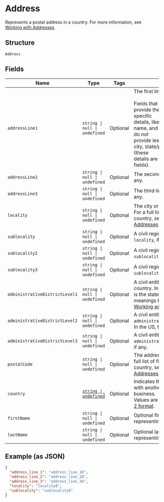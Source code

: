 
# Address

Represents a postal address in a country.
For more information, see [Working with Addresses](https://developer.squareup.com/docs/build-basics/working-with-addresses).

## Structure

`Address`

## Fields

| Name | Type | Tags | Description |
|  --- | --- | --- | --- |
| `addressLine1` | `string \| null \| undefined` | Optional | The first line of the address.<br><br>Fields that start with `address_line` provide the address's most specific<br>details, like street number, street name, and building name. They do *not*<br>provide less specific details like city, state/province, or country (these<br>details are provided in other fields). |
| `addressLine2` | `string \| null \| undefined` | Optional | The second line of the address, if any. |
| `addressLine3` | `string \| null \| undefined` | Optional | The third line of the address, if any. |
| `locality` | `string \| null \| undefined` | Optional | The city or town of the address. For a full list of field meanings by country, see [Working with Addresses](https://developer.squareup.com/docs/build-basics/working-with-addresses). |
| `sublocality` | `string \| null \| undefined` | Optional | A civil region within the address's `locality`, if any. |
| `sublocality2` | `string \| null \| undefined` | Optional | A civil region within the address's `sublocality`, if any. |
| `sublocality3` | `string \| null \| undefined` | Optional | A civil region within the address's `sublocality_2`, if any. |
| `administrativeDistrictLevel1` | `string \| null \| undefined` | Optional | A civil entity within the address's country. In the US, this<br>is the state. For a full list of field meanings by country, see [Working with Addresses](https://developer.squareup.com/docs/build-basics/working-with-addresses). |
| `administrativeDistrictLevel2` | `string \| null \| undefined` | Optional | A civil entity within the address's `administrative_district_level_1`.<br>In the US, this is the county. |
| `administrativeDistrictLevel3` | `string \| null \| undefined` | Optional | A civil entity within the address's `administrative_district_level_2`,<br>if any. |
| `postalCode` | `string \| null \| undefined` | Optional | The address's postal code. For a full list of field meanings by country, see [Working with Addresses](https://developer.squareup.com/docs/build-basics/working-with-addresses). |
| `country` | [`string \| undefined`](../../doc/models/country.md) | Optional | Indicates the country associated with another entity, such as a business.<br>Values are in [ISO 3166-1-alpha-2 format](http://www.iso.org/iso/home/standards/country_codes.htm). |
| `firstName` | `string \| null \| undefined` | Optional | Optional first name when it's representing recipient. |
| `lastName` | `string \| null \| undefined` | Optional | Optional last name when it's representing recipient. |

## Example (as JSON)

```json
{
  "address_line_1": "address_line_18",
  "address_line_2": "address_line_28",
  "address_line_3": "address_line_34",
  "locality": "locality8",
  "sublocality": "sublocality8"
}
```

